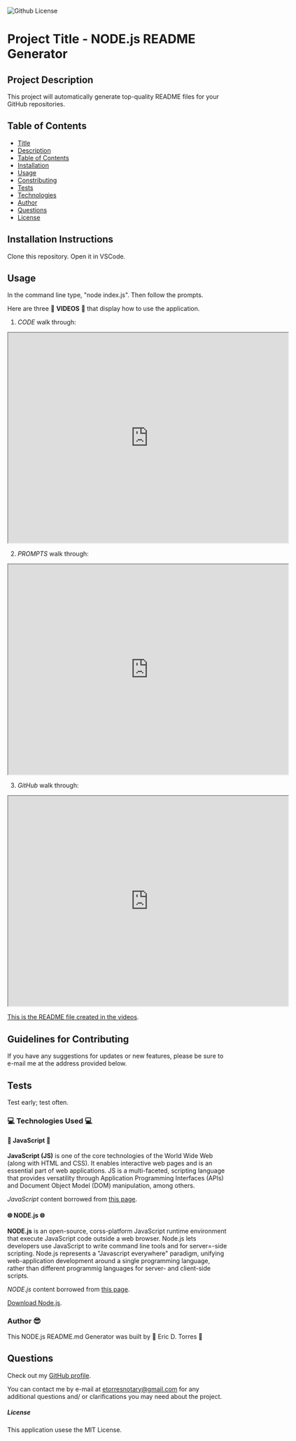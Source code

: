 
![Github License](https://img.shields.io/badge/License-MIT_License-brightgreen)

# Project Title - NODE.js README Generator

## Project Description

This project will automatically generate top-quality README files for your GitHub repositories.

## Table of Contents

* [Title](#project-title)
* [Description](#project-description)
* [Table of Contents](#table-of-congents)
* [Installation](#installation-instructions)
* [Usage](#usage)
* [Constributing](#guidelines-for-contributing)
* [Tests](#tests)
* [Technologies](#technologies-used)
* [Author](#author)
* [Questions](#questios)
* [License](#license)

## Installation Instructions

Clone this repository.  Open it in VSCode.

## Usage 

In the command line type, "node index.js".  Then follow the prompts.

Here are three :movie_camera: **VIDEOS** :movie_camera: that display how to use the application.

1. *CODE* walk through:

<iframe src="https://drive.google.com/file/d/1moEZx_QtZ93HRuHfDI8zyLR-Af8nH8oV/preview" width="640" height="480"></iframe>

2. *PROMPTS* walk through:

<iframe src="https://drive.google.com/file/d/1Pz61WcnOsCsg-nIqhqiFVJyr_KCNl9lc/preview" width="640" height="480"></iframe>

3. *GitHub* walk through:

<iframe src="https://drive.google.com/file/d/1KDiMxsHyT0EC6M5HrvUv4qEPHOogETp9/preview" width="640" height="480"></iframe>

[This is the README file created in the videos](./readme/README.md).

## Guidelines for Contributing

If you have any suggestions for updates or new features, please be sure to e-mail me at the address provided below.

## Tests

Test early; test often.

### :computer: Technologies Used :computer:

#### :sparkler: JavaScript :sparkler:

**JavaScript (JS)** is one of the core technologies of the World Wide Web (along with HTML and CSS). It enables interactive web pages and is an essential part of web applications.  JS is a multi-faceted, scripting language that provides versatility through Application Programming Interfaces (APIs) and Document Object Model (DOM) manipulation, among others.

*JavaScript* content borrowed from <a target="_blank" rel="noopener noreferrer">[this page](https://en.wikipedia.org/wiki/JavaScript).</a>

#### :globe_with_meridians: NODE.js :globe_with_meridians:

**NODE.js** is an open-source, corss-platform JavaScript runtime environment that execute JavaScript code outside a web browser.  Node.js lets developers use JavaScript to write command line tools and for server=-side scripting.  Node.js represents a "Javascript everywhere" paradigm, unifying web-application development around a single programming language, rather than different programmig languages for server- and client-side scripts.  

*NODE.js* content borrowed from <a target="_blank" rel="noopener noreferrer">[this page](https://en.wikipedia.org/wiki/Node.js).

[Download Node.js](https://nodejs.org/en/).

### Author :sunglasses:

This NODE.js README.md Generator was built by :green_heart: Eric D. Torres :green_heart:

## Questions

Check out my [GitHub profile](https://github.com/etorres-revature).

You can contact me by e-mail at etorresnotary@gmail.com for any additional questions and/ or clarifications you may need about the project.

##### License

This application usese the MIT License.
